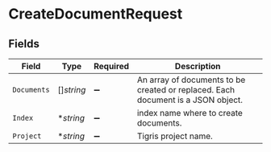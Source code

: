 # CreateDocumentRequest


## Fields

| Field                                                                            | Type                                                                             | Required                                                                         | Description                                                                      |
| -------------------------------------------------------------------------------- | -------------------------------------------------------------------------------- | -------------------------------------------------------------------------------- | -------------------------------------------------------------------------------- |
| `Documents`                                                                      | []*string*                                                                       | :heavy_minus_sign:                                                               | An array of documents to be created or replaced. Each document is a JSON object. |
| `Index`                                                                          | **string*                                                                        | :heavy_minus_sign:                                                               | index name where to create documents.                                            |
| `Project`                                                                        | **string*                                                                        | :heavy_minus_sign:                                                               | Tigris project name.                                                             |